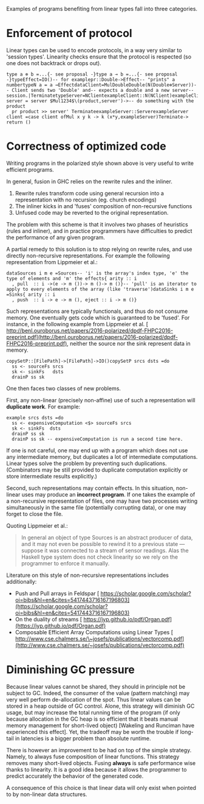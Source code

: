 
Examples of programs benefiting from linear types fall into three categories.

# Enforcement of protocol


Linear types can be used to encode protocols, in a way very similar to 'session types'. Linearity checks ensure that the protocol is respected (so one does not backtrack or drops out).

```
type a ⊗ b =...{- see proposal -}type a ⊸ b =...{- see proposal -}typeEffect=IO()-- for examplepr::Double->Effect-- "prints" a numbertypeN a = a ⊸EffectdataClient=MulDoubleDouble(N(Double⊗Server))-- Client sends two 'Double' and-- expects a double and a new server-- session.|TerminatetypeServer=NClientexampleClient::N(NClient)exampleClient server = server $Mul1234$\(product,server')->-- do something with the product
  pr product >> server' TerminateexampleServer::ServerexampleServer client =case client ofMul x y k -> k (x*y,exampleServer)Terminate-> return ()
```

# Correctness of optimized code


Writing programs in the polarized style shown above is very useful to write efficient programs.


In general, fusion in GHC relies on the rewrite rules and the inliner.

1. Rewrite rules transform code using general recursion into a representation with no recursion (eg. church encodings)
1. The inliner kicks in and 'fuses' composition of non-recursive functions
1. Unfused code may be reverted to the original representation.


The problem with this scheme is that it involves two phases of heuristics (rules and inliner), and in practice programmers have difficulties to predict the performance of any given program.


A partial remedy to this solution is to stop relying on rewrite rules, and use directly non-recursive representations. For example the following representation from Lippmeier et al.:

```
dataSources i m e =Sources-- 'i' is the array's index type, 'e' the type of elements and 'm' the effects{ arity :: i
  , pull  :: i ->(e -> m ())-> m ()-> m ()}-- 'pull' is an iterator to apply to every elements of the array (like 'traverse')dataSinks i m e =Sinks{ arity :: i
  , push  :: i -> e -> m (), eject :: i -> m ()}
```


Such representations are typically functionals, and thus do not consume memory. One eventually gets code which is guaranteed to be 'fused'. For instance, in the following example from Lippmeier et al. [ http://benl.ouroborus.net/papers/2016-polarized/dpdf-FHPC2016-preprint.pdf](http://benl.ouroborus.net/papers/2016-polarized/dpdf-FHPC2016-preprint.pdf), neither the source nor the sink represent data in memory.

```
copySetP::[FilePath]->[FilePath]->IO()copySetP srcs dsts =do
  ss <- sourceFs srcs
  sk <- sinkFs   dsts
  drainP ss sk
```


One then faces two classes of new problems.


First, any non-linear (precisely non-affine) use of such a representation will **duplicate work**. For example:

```
example srcs dsts =do
  ss <- expensiveComputation <$> sourceFs srcs
  sk <- sinkFs  dsts
  drainP ss sk
  drainP ss sk -- expensiveComputation is run a second time here.
```


If one is not careful, one may end up with a program which does not use any intermediate memory, but duplicates a lot of intermediate computations. Linear types solve the problem by preventing such duplications. (Combinators may be still provided to duplicate computation explicitly or store intermediate results explicitly.)


Second, such representations may contain effects. In this situation, non-linear uses may produce an **incorrect program**. If one takes the example of a non-recursive representation of files, one may have two processes writing simultaneously in the same file (potentially corrupting data), or one may forget to close the file.


Quoting Lippmeier et al.:

>
> In general an object of type Sources is an abstract producer of data, and it may not even be possible to rewind it to a previous state — suppose it was connected to a stream of sensor readings. Alas the Haskell type system does not check linearity so we rely on the programmer to enforce it manually.


Literature on this style of non-recursive representations includes additionally:

- Push and Pull arrays in Feldspar [ https://scholar.google.com/scholar?oi=bibs&hl=en&cites=5417443716167196803](https://scholar.google.com/scholar?oi=bibs&hl=en&cites=5417443716167196803)
- On the duality of streams [ https://jyp.github.io/pdf/Organ.pdf](https://jyp.github.io/pdf/Organ.pdf)
- Composable Efficient Array Computations using Linear Types [ http://www.cse.chalmers.se/\~josefs/publications/vectorcomp.pdf](http://www.cse.chalmers.se/~josefs/publications/vectorcomp.pdf)

# Diminishing GC pressure


Because linear values cannot be shared, they should in principle not be subject to GC. Indeed, the consumer of the value (pattern matching) may very well perform de-allocation of the spot. Thus linear values can be stored in a heap outside of GC control. Alone, this strategy will diminish GC usage, but may increase the total running time of the program (if only because allocation in the GC heap is so efficient that it beats manual memory management for short-lived object) \[Wakeling and Runciman have experienced this effect\]. Yet, the tradeoff may be worth the trouble if long-tail in latencies is a bigger problem than absolute runtime.


There is however an improvement to be had on top of the simple strategy. Namely, to always fuse composition of linear functions. This strategy removes many short-lived objects. Fusing **always** is safe performance wise thanks to linearity. It is a good idea because it allows the programmer to predict accurately the behavior of the generated code.


A consequence of this choice is that linear data will only exist when pointed to by non-linear data structures.

